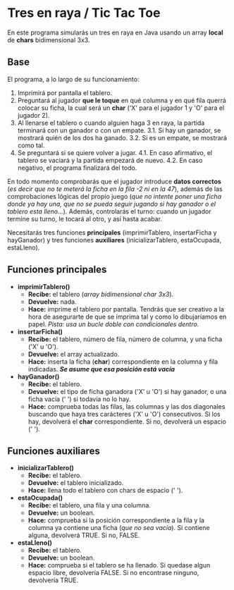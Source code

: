 # Tres en raya / Tic Tac Toe
En este programa simularás un tres en raya en Java usando un array **local** de **chars** bidimensional 3x3.

## Base
El programa, a lo largo de su funcionamiento: 
1. Imprimirá por pantalla el tablero.
2. Preguntará al jugador **que le toque** en qué columna y en qué fila querrá colocar su ficha, la cual será un **char** ('X' para el jugador 1 y 'O' para el jugador 2).
3. Al llenarse el tablero o cuando alguien haga 3 en raya, la partida terminará con un ganador o con un empate.
  3.1. Si hay un ganador, se mostrará quién de los dos ha ganado.
  3.2. Si es un empate, se mostrará como tal.  
4. Se preguntará si se quiere volver a jugar.
  4.1. En caso afirmativo, el tablero se vaciará y la partida empezará de nuevo.
  4.2. En caso negativo, el programa finalizará del todo. 

En todo momento comprobarás que el jugador introduce **datos correctos** (_es decir que no te meterá la ficha en la fila -2 ni en la 47_), además de las comprobaciones lógicas del propio juego (_que no intente poner una ficha donde ya hay una, que no se pueda seguir jugando si hay ganador o el tablero esta lleno..._). Además, controlarás el turno: cuando un jugador termine su turno, le tocará al otro, y así hasta acabar.

Necesitarás tres funciones **principales** (imprimirTablero, insertarFicha y hayGanador) y tres funciones **auxiliares** (inicializarTablero, estaOcupada, estaLleno).

## Funciones principales
- **imprimirTablero()**
  - **Recibe:** el tablero (_array bidimensional char 3x3_).
  - **Devuelve:** nada.
  - **Hace:** imprime el tablero por pantalla. Tendrás que ser creativo a la hora de asegurarte de que se imprima tal y como lo dibujaríamos en papel.
            _Pista: usa un bucle doble con condicionales dentro._
- **insertarFicha()**
  - **Recibe:** el tablero, número de fila, número de columna, y una ficha ('X' u 'O').
  - **Devuelve:** el array actualizado.
  - **Hace:** inserta la ficha (**char**) correspondiente en la columna y fila indicadas. **_Se asume que esa posición está vacía_**
- **hayGanador()**
  - **Recibe:** el tablero.
  - **Devuelve:** el tipo de ficha ganadora ('X' u 'O') si hay ganador, o una ficha vacía (' ') si todavía no lo hay.
  - **Hace:** comprueba todas las filas, las columnas y las dos diagonales buscando que haya tres carácteres ('X' u 'O') consecutivos. Si los hay, devolverá el **char** correspondiente. Si no, devolverá un espacio (' ').

## Funciones auxiliares
- **inicializarTablero()**
  - **Recibe:** el tablero.
  - **Devuelve:** el tablero inicializado.
  - **Hace:** llena todo el tablero con chars de espacio (' ').
- **estaOcupada()**
  - **Recibe:** el tablero, una fila y una columna.
  - **Devuelve:** un boolean.
  - **Hace:** comprueba si la posición correspondiente a la fila y la columna ya contiene una ficha (_que no sea vacía_). Si contiene alguna, devolverá TRUE. Si no, FALSE.
- **estaLleno()**
  - **Recibe:** el tablero.
  - **Devuelve:** un boolean.
  - **Hace:** comprueba si el tablero se ha llenado. Si quedase algun espacio libre, devolvería FALSE. Si no encontrase ninguno, devolvería TRUE.


